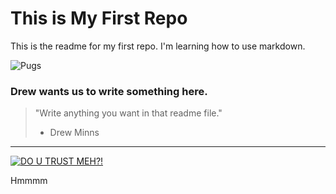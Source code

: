 # This is My First Repo

This is the readme for my first repo. I'm learning how to use markdown.

![Pugs](http://3.bp.blogspot.com/-4cfI7C_SoHM/TgqBux0m4_I/AAAAAAAAEck/mPypCzFwBmY/s1600/tumblr_l77anb9n3M1qzvmtfo1_500.jpg "Sad little guy")

### Drew wants us to write something here.

> "Write anything you want in that readme file."
> - Drew Minns

****

[![DO U TRUST MEH?!](http://img.youtube.com/vi/kkwMEwenaQQ/0.jpg)](https://www.youtube.com/watch?v=kkwMEwenaQQ)

Hmmmm